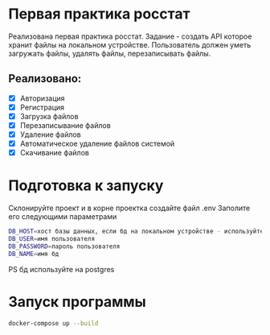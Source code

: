 # Первая практика росстат
Реализована первая практика росстат. Задание - создать API которое хранит файлы на локальном устройстве. Пользователь должен уметь загружать файлы, удалять файлы, перезаписывать файлы.

## Реализовано:

* [X] Авторизация
* [X] Регистрация
* [X] Загрузка файлов
* [X] Перезаписывание файлов
* [X] Удаление файлов
* [X] Автоматическое удаление файлов системой
* [X] Скачивание файлов

# Подготовка к запуску
Склонируйте проект и в корне проектка создайте файл .env
Заполите его следующими параметрами

```bash
DB_HOST=хост базы данных, если бд на локальном устройстве - используйте host.docker.internal
DB_USER=имя пользователя
DB_PASSWORD=пароль пользователя
DB_NAME=имя бд
```
PS бд используйте на postgres

# Запуск программы
```bash
docker-compose up --build
```
